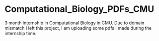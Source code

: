 # Computational_Biology_PDFs_CMU

3 month internship in Computational Biology in CMU. Due to domain mismatch I left this project, I am uploading some pdfs I made during the internship time.
